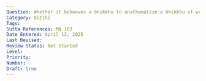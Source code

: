 ```yaml
---
Question: Whether it behooves a bhikkhu to anathematize a bhikkhu of wrong view?
Category: Diṭṭhi
Tags:
Sutta References: MN 103
Date Entered: April 12, 2025
Last Revised:
Review Status: Not started
Level: 
Priority: 
Number: 
Draft: true
---
```

